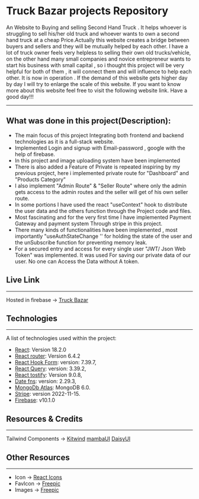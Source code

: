 # Truck Bazar projects Repository
 
An Website to Buying and selling Second Hand Truck . It helps whoever is struggling to sell his/her old truck and whoever wants to own a second hand truck at a cheap Price.Actually this website creates a bridge between buyers and sellers and they will be mutually helped by each other. I have a lot of truck owner feels very helpless to selling their own old trucks/vehicle, on the other hand many small companies and novice entrepreneur wants to start his business with small capital , so i thought this project will be very helpful for both of them , it will connect them and will influence to help each other. It is now in operation . If the demand of this website gets higher day by day I will try to enlarge the scale of this website. If you want to know more about this website feel free to visit the following website link. Have a good day!!!
 
***
## What was done in this project(Description):
* The main focus of this project Integrating both frontend and backend technologies as it is a full-stack website.
*  Implemented Login and signup with Email-password , google  with the help of firebase.
* In this project and image uploading system have been implemented
*  There is also added a Feature of Private is repeated inspiring by my previous project, here i implemented private route for "Dashboard" and "Products Category"
* I also implement "Admin Route" & "Seller Route" where only the admin gets access to the admin routes and the seller will get of his own seller route.
* In some portions I have used the react "useContext" hook to distribute the user data and the others function through the Project code and files.
* Most fascinating and for the very first time I have implemented Payment Gateway and payment system Through stripe in this project.
*  There many kinds of functionalities have been implemented , most importantly "useAuthStateChange '' for holding the state of the user and the unSubscribe function for preventing memory leak.
* For a secured entry and access for every single user "JWT/ Json Web Token" was implemented. It was used For saving our private data of our user. No one can Access the Data without A token.

## Live Link
***
Hosted in firebase -> [Truck Bazar](https://truck-bazar.web.app/)

<!--  -->

## Technologies
***
A list of technologies used within the project:
* [React](https://reactjs.org/): Version 18.2.0
* [React router](https://reactrouter.com/en/main): Version 6.4.2
* [React Hook Form](https://react-hook-form.com/get-started): version: 7.39.7,
* [React Query](https://tanstack.com/query/v4/docs/overview): version: 3.39.2,
* [React tostify](https://www.npmjs.com/package/react-toastify): Version 9.0.8,
* [Date fns](https://date-fns.org/): version: 2.29.3,
* [MongoDb Atlas](https://www.mongodb.com/atlas/database): MongoDB 6.0.
* [Stripe](https://stripe.com/docs/payments?payments=popular): version 2022-11-15.
* [Firebase](https://firebase.google.com/docs/auth/web/firebaseui?hl=en&authuser=0): v10.1.0


## Resources & Credits
***
Tailwind Components -> 
[Kitwind](https://kitwind.io/products/kometa/components)
[mambaUI](https://www.mambaui.com/components)
[DaisyUI](https://daisyui.com/components/)

## Other Resources
***
* Icon -> [React Icons](https://react-icons.github.io/react-icons/)
* FavIcon -> [Freepic](https://www.freepik.com/)
* Images -> [Freepic](https://www.freepik.com/)